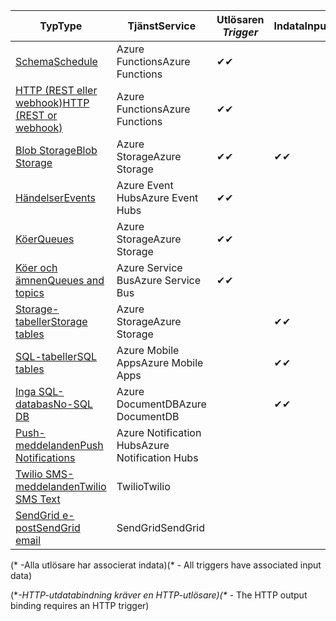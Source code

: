 | <span data-ttu-id="25fc4-101">Typ</span><span class="sxs-lookup"><span data-stu-id="25fc4-101">Type</span></span> | <span data-ttu-id="25fc4-102">Tjänst</span><span class="sxs-lookup"><span data-stu-id="25fc4-102">Service</span></span> | <span data-ttu-id="25fc4-103">Utlösaren *</span><span class="sxs-lookup"><span data-stu-id="25fc4-103">Trigger*</span></span> | <span data-ttu-id="25fc4-104">Indata</span><span class="sxs-lookup"><span data-stu-id="25fc4-104">Input</span></span> | <span data-ttu-id="25fc4-105">Resultat</span><span class="sxs-lookup"><span data-stu-id="25fc4-105">Output</span></span> |  
| --- | --- | --- | --- | --- |  
| [<span data-ttu-id="25fc4-106">Schema</span><span class="sxs-lookup"><span data-stu-id="25fc4-106">Schedule</span></span>](../articles/azure-functions/functions-bindings-timer.md)  |<span data-ttu-id="25fc4-107">Azure Functions</span><span class="sxs-lookup"><span data-stu-id="25fc4-107">Azure Functions</span></span> |<span data-ttu-id="25fc4-108">✔</span><span class="sxs-lookup"><span data-stu-id="25fc4-108">✔</span></span> | | |  
| [<span data-ttu-id="25fc4-109">HTTP (REST eller webhook)</span><span class="sxs-lookup"><span data-stu-id="25fc4-109">HTTP (REST or webhook)</span></span>](../articles/azure-functions/functions-bindings-http-webhook.md) |<span data-ttu-id="25fc4-110">Azure Functions</span><span class="sxs-lookup"><span data-stu-id="25fc4-110">Azure Functions</span></span> |<span data-ttu-id="25fc4-111">✔</span><span class="sxs-lookup"><span data-stu-id="25fc4-111">✔</span></span> |  |<span data-ttu-id="25fc4-112">✔\**</span><span class="sxs-lookup"><span data-stu-id="25fc4-112">✔\**</span></span> |  
| [<span data-ttu-id="25fc4-113">Blob Storage</span><span class="sxs-lookup"><span data-stu-id="25fc4-113">Blob Storage</span></span>](../articles/azure-functions/functions-bindings-storage-blob.md) |<span data-ttu-id="25fc4-114">Azure Storage</span><span class="sxs-lookup"><span data-stu-id="25fc4-114">Azure Storage</span></span> |<span data-ttu-id="25fc4-115">✔</span><span class="sxs-lookup"><span data-stu-id="25fc4-115">✔</span></span> |<span data-ttu-id="25fc4-116">✔</span><span class="sxs-lookup"><span data-stu-id="25fc4-116">✔</span></span> |<span data-ttu-id="25fc4-117">✔</span><span class="sxs-lookup"><span data-stu-id="25fc4-117">✔</span></span> |  
| [<span data-ttu-id="25fc4-118">Händelser</span><span class="sxs-lookup"><span data-stu-id="25fc4-118">Events</span></span>](../articles/azure-functions/functions-bindings-event-hubs.md) |<span data-ttu-id="25fc4-119">Azure Event Hubs</span><span class="sxs-lookup"><span data-stu-id="25fc4-119">Azure Event Hubs</span></span> |<span data-ttu-id="25fc4-120">✔</span><span class="sxs-lookup"><span data-stu-id="25fc4-120">✔</span></span> | |<span data-ttu-id="25fc4-121">✔</span><span class="sxs-lookup"><span data-stu-id="25fc4-121">✔</span></span> |  
| [<span data-ttu-id="25fc4-122">Köer</span><span class="sxs-lookup"><span data-stu-id="25fc4-122">Queues</span></span>](../articles/azure-functions/functions-bindings-storage-queue.md) |<span data-ttu-id="25fc4-123">Azure Storage</span><span class="sxs-lookup"><span data-stu-id="25fc4-123">Azure Storage</span></span> |<span data-ttu-id="25fc4-124">✔</span><span class="sxs-lookup"><span data-stu-id="25fc4-124">✔</span></span> | |<span data-ttu-id="25fc4-125">✔</span><span class="sxs-lookup"><span data-stu-id="25fc4-125">✔</span></span> |  
| [<span data-ttu-id="25fc4-126">Köer och ämnen</span><span class="sxs-lookup"><span data-stu-id="25fc4-126">Queues and topics</span></span>](../articles/azure-functions/functions-bindings-service-bus.md) |<span data-ttu-id="25fc4-127">Azure Service Bus</span><span class="sxs-lookup"><span data-stu-id="25fc4-127">Azure Service Bus</span></span> |<span data-ttu-id="25fc4-128">✔</span><span class="sxs-lookup"><span data-stu-id="25fc4-128">✔</span></span> | |<span data-ttu-id="25fc4-129">✔</span><span class="sxs-lookup"><span data-stu-id="25fc4-129">✔</span></span> |  
| [<span data-ttu-id="25fc4-130">Storage-tabeller</span><span class="sxs-lookup"><span data-stu-id="25fc4-130">Storage tables</span></span>](../articles/azure-functions/functions-bindings-storage-table.md) |<span data-ttu-id="25fc4-131">Azure Storage</span><span class="sxs-lookup"><span data-stu-id="25fc4-131">Azure Storage</span></span> | |<span data-ttu-id="25fc4-132">✔</span><span class="sxs-lookup"><span data-stu-id="25fc4-132">✔</span></span> |<span data-ttu-id="25fc4-133">✔</span><span class="sxs-lookup"><span data-stu-id="25fc4-133">✔</span></span> |  
| [<span data-ttu-id="25fc4-134">SQL-tabeller</span><span class="sxs-lookup"><span data-stu-id="25fc4-134">SQL tables</span></span>](../articles/azure-functions/functions-bindings-mobile-apps.md) |<span data-ttu-id="25fc4-135">Azure Mobile Apps</span><span class="sxs-lookup"><span data-stu-id="25fc4-135">Azure Mobile Apps</span></span> | |<span data-ttu-id="25fc4-136">✔</span><span class="sxs-lookup"><span data-stu-id="25fc4-136">✔</span></span> |<span data-ttu-id="25fc4-137">✔</span><span class="sxs-lookup"><span data-stu-id="25fc4-137">✔</span></span> |  
| [<span data-ttu-id="25fc4-138">Inga SQL-databas</span><span class="sxs-lookup"><span data-stu-id="25fc4-138">No-SQL DB</span></span>](../articles/azure-functions/functions-bindings-documentdb.md) | <span data-ttu-id="25fc4-139">Azure DocumentDB</span><span class="sxs-lookup"><span data-stu-id="25fc4-139">Azure DocumentDB</span></span> | |<span data-ttu-id="25fc4-140">✔</span><span class="sxs-lookup"><span data-stu-id="25fc4-140">✔</span></span> |<span data-ttu-id="25fc4-141">✔</span><span class="sxs-lookup"><span data-stu-id="25fc4-141">✔</span></span> |  
| [<span data-ttu-id="25fc4-142">Push-meddelanden</span><span class="sxs-lookup"><span data-stu-id="25fc4-142">Push Notifications</span></span>](../articles/azure-functions/functions-bindings-notification-hubs.md) |<span data-ttu-id="25fc4-143">Azure Notification Hubs</span><span class="sxs-lookup"><span data-stu-id="25fc4-143">Azure Notification Hubs</span></span> | | |<span data-ttu-id="25fc4-144">✔</span><span class="sxs-lookup"><span data-stu-id="25fc4-144">✔</span></span> |  
| [<span data-ttu-id="25fc4-145">Twilio SMS-meddelanden</span><span class="sxs-lookup"><span data-stu-id="25fc4-145">Twilio SMS Text</span></span>](../articles/azure-functions/functions-bindings-twilio.md) |<span data-ttu-id="25fc4-146">Twilio</span><span class="sxs-lookup"><span data-stu-id="25fc4-146">Twilio</span></span> | | |<span data-ttu-id="25fc4-147">✔</span><span class="sxs-lookup"><span data-stu-id="25fc4-147">✔</span></span> |
| [<span data-ttu-id="25fc4-148">SendGrid e-post</span><span class="sxs-lookup"><span data-stu-id="25fc4-148">SendGrid email</span></span>](../articles/azure-functions/functions-bindings-sendgrid.md) | <span data-ttu-id="25fc4-149">SendGrid</span><span class="sxs-lookup"><span data-stu-id="25fc4-149">SendGrid</span></span> | | |<span data-ttu-id="25fc4-150">✔</span><span class="sxs-lookup"><span data-stu-id="25fc4-150">✔</span></span> |

<span data-ttu-id="25fc4-151">(\* -Alla utlösare har associerat indata)</span><span class="sxs-lookup"><span data-stu-id="25fc4-151">(\* - All triggers have associated input data)</span></span>

<span data-ttu-id="25fc4-152">(\**-HTTP-utdatabindning kräver en HTTP-utlösare)</span><span class="sxs-lookup"><span data-stu-id="25fc4-152">(\** - The HTTP output binding requires an HTTP trigger)</span></span>


